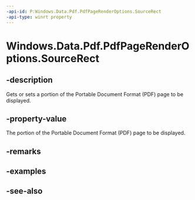 ```yaml
---
-api-id: P:Windows.Data.Pdf.PdfPageRenderOptions.SourceRect
-api-type: winrt property
---
```


<!-- Property syntax
public Windows.Foundation.Rect SourceRect { get;  set; }
-->

# Windows.Data.Pdf.PdfPageRenderOptions.SourceRect

## -description
Gets or sets a portion of the Portable Document Format (PDF) page to be displayed.

## -property-value
The portion of the Portable Document Format (PDF) page to be displayed.

## -remarks

## -examples

## -see-also
